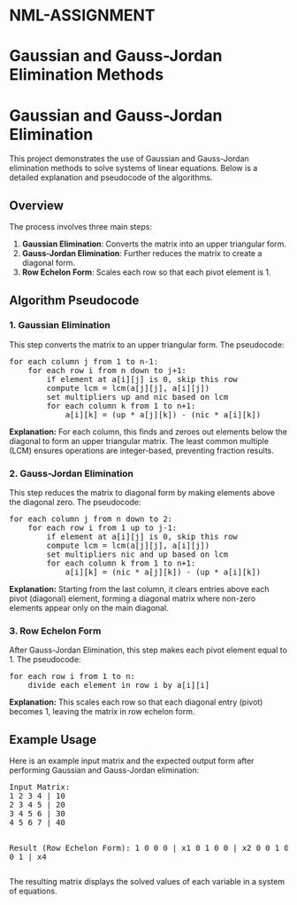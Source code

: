 # NML-ASSIGNMENT


<h1>Gaussian and Gauss-Jordan Elimination Methods</h1>
</head>
<body>

<h1>Gaussian and Gauss-Jordan Elimination</h1>

<p>This project demonstrates the use of Gaussian and Gauss-Jordan elimination methods to solve systems of linear equations. Below is a detailed explanation and pseudocode of the algorithms.</p>

<h2>Overview</h2>
<p>The process involves three main steps:</p>
<ol>
  <li><strong>Gaussian Elimination</strong>: Converts the matrix into an upper triangular form.</li>
  <li><strong>Gauss-Jordan Elimination</strong>: Further reduces the matrix to create a diagonal form.</li>
  <li><strong>Row Echelon Form</strong>: Scales each row so that each pivot element is 1.</li>
</ol>

<h2>Algorithm Pseudocode</h2>

<h3>1. Gaussian Elimination</h3>
<p>This step converts the matrix to an upper triangular form. The pseudocode:</p>
<pre>
for each column j from 1 to n-1:
    for each row i from n down to j+1:
        if element at a[i][j] is 0, skip this row
        compute lcm = lcm(a[j][j], a[i][j])
        set multipliers up and nic based on lcm
        for each column k from 1 to n+1:
            a[i][k] = (up * a[j][k]) - (nic * a[i][k])
</pre>

<p><strong>Explanation:</strong> For each column, this finds and zeroes out elements below the diagonal to form an upper triangular matrix. The least common multiple (LCM) ensures operations are integer-based, preventing fraction results.</p>

<h3>2. Gauss-Jordan Elimination</h3>
<p>This step reduces the matrix to diagonal form by making elements above the diagonal zero. The pseudocode:</p>
<pre>
for each column j from n down to 2:
    for each row i from 1 up to j-1:
        if element at a[i][j] is 0, skip this row
        compute lcm = lcm(a[j][j], a[i][j])
        set multipliers nic and up based on lcm
        for each column k from 1 to n+1:
            a[i][k] = (nic * a[j][k]) - (up * a[i][k])
</pre>

<p><strong>Explanation:</strong> Starting from the last column, it clears entries above each pivot (diagonal) element, forming a diagonal matrix where non-zero elements appear only on the main diagonal.</p>

<h3>3. Row Echelon Form</h3>
<p>After Gauss-Jordan Elimination, this step makes each pivot element equal to 1. The pseudocode:</p>
<pre>
for each row i from 1 to n:
    divide each element in row i by a[i][i]
</pre>

<p><strong>Explanation:</strong> This scales each row so that each diagonal entry (pivot) becomes 1, leaving the matrix in row echelon form.</p>

<h2>Example Usage</h2>
<p>Here is an example input matrix and the expected output form after performing Gaussian and Gauss-Jordan elimination:</p>
<pre>
Input Matrix:
1 2 3 4 | 10
2 3 4 5 | 20
3 4 5 6 | 30
4 5 6 7 | 40

Result (Row Echelon Form):
1 0 0 0 | x1
0 1 0 0 | x2
0 0 1 0 | x3
0 0 0 1 | x4
</pre>

<p>The resulting matrix displays the solved values of each variable in a system of equations.</p>

</body>
</html>
